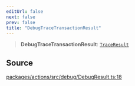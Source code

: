 ```yaml
---
editUrl: false
next: false
prev: false
title: "DebugTraceTransactionResult"
---
```


> **DebugTraceTransactionResult**: [`TraceResult`](/reference/tevm/actions/type-aliases/traceresult-1/)

## Source

[packages/actions/src/debug/DebugResult.ts:18](https://github.com/evmts/tevm-monorepo/blob/main/packages/actions/src/debug/DebugResult.ts#L18)
